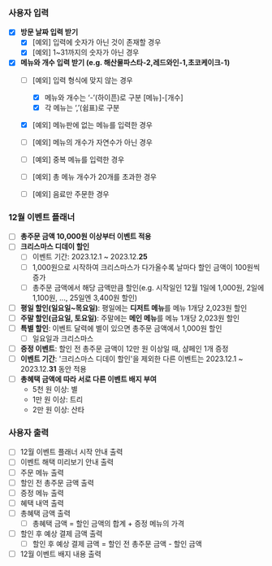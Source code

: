### 사용자 입력

- [x]  **방문 날짜 입력 받기**
   - [x]  [예외] 입력에 숫자가 아닌 것이 존재할 경우
   - [x]  [예외] 1~31까지의 숫자가 아닌 경우
- [x]  **메뉴와 개수 입력 받기 (e.g. 해산물파스타-2,레드와인-1,초코케이크-1)**
   - [ ]  [예외] 입력 형식에 맞지 않는 경우
      - [x]  메뉴와 개수는 ‘-’(하이픈)로 구분 [메뉴]-[개수]
      - [x]  각 메뉴는 ‘,’(쉼표)로 구분
   - [x]  [예외] 메뉴판에 없는 메뉴를 입력한 경우
   - [ ]  [예외] 메뉴의 개수가 자연수가 아닌 경우
   - [ ]  [예외] 중복 메뉴를 입력한 경우
   - [ ]  [예외] 총 메뉴 개수가 20개를 초과한 경우
   - [ ]  [예외] 음료만 주문한 경우


### 12월 이벤트 플래너

- [ ]  **총주문 금액 10,000원 이상부터 이벤트 적용**
- [ ]  **크리스마스 디데이 할인**
   - [ ]  이벤트 기간: 2023.12.1 ~ 2023.12.**25**
   - [ ]  1,000원으로 시작하여 크리스마스가 다가올수록 날마다 할인 금액이 100원씩 증가
   - [ ]  총주문 금액에서 해당 금액만큼 할인(e.g. 시작일인 12월 1일에 1,000원, 2일에 1,100원, ..., 25일엔 3,400원 할인)
- [ ]  **평일 할인(일요일~목요일)**: 평일에는 **디저트 메뉴**를 메뉴 1개당 2,023원 할인
- [ ]  **주말 할인(금요일, 토요일)**: 주말에는 **메인 메뉴**를 메뉴 1개당 2,023원 할인
- [ ]  **특별 할인**: 이벤트 달력에 별이 있으면 총주문 금액에서 1,000원 할인
   - [ ]  일요일과 크리스마스
- [ ]  **증정 이벤트**: 할인 전 총주문 금액이 12만 원 이상일 때, 샴페인 1개 증정
- [ ]  **이벤트 기간**: '크리스마스 디데이 할인'을 제외한 다른 이벤트는 2023.12.1 ~ 2023.12.**31** 동안 적용
- [ ]  **총혜택 금액에 따라 서로 다른 이벤트 배지 부여**
   - 5천 원 이상: 별
   - 1만 원 이상: 트리
   - 2만 원 이상: 산타

### 사용자 출력

- [ ]  12월 이벤트 플래너 시작 안내 출력
- [ ]  이벤트 해택 미리보기 안내 출력
- [ ]  주문 메뉴 출력
- [ ]  할인 전 총주문 금액 출력
- [ ]  증정 메뉴 출력
- [ ]  혜택 내역 출력
- [ ]  총혜택 금액 출력
   - [ ]  총혜택 금액 = 할인 금액의 합계 + 증정 메뉴의 가격
- [ ]  할인 후 예상 결제 금액 출력
   - [ ]  할인 후 예상 결제 금액 = 할인 전 총주문 금액 - 할인 금액
- [ ]  12월 이벤트 배지 내용 출력